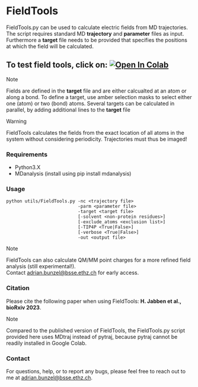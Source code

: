 # FieldTools

FieldTools.py can be used to calculate electric fields from MD trajectories. The script requires standard MD **trajectory** and **parameter** files as input.
Furthermore a **target** file needs to be provided that specifies the positions at which the field will be calculated.

To test field tools, click on: <a target="_blank" href="https://colab.research.google.com/github/bunzela/FieldTools/blob/main/FieldTools.ipynb">
  <img src="https://colab.research.google.com/assets/colab-badge.svg" alt="Open In Colab"/>
</a>
---

> [!NOTE]  
> Fields are defined in the **target** file and are either calcualted at an atom or along a bond. 
> To define a target, use amber selection masks to select either one (atom) or two (bond) atoms. 
> Several targets can be calculated in parallel, by adding additional lines to the **target** file

> [!WARNING]  
> FieldTools calculates the fields from the exact location of all atoms in the system without considering periodicity. 
> Trajectories must thus be imaged!

### Requirements
- Python3.X
- MDanalysis (install using pip install mdanalysis)

### Usage
    python utils/FieldTools.py -nc <trajectory file>              
                               -parm <parameter file>             
                               -target <target file>              
                               [-solvent <non-protein residues>]  
                               [-exclude_atoms <exclusion list>]  
                               [-TIP4P <True|False>]               
                               [-verbose <True|False>]             
                               -out <output file> 

> [!NOTE]  
> FieldTools can also calculate QM/MM point charges for a more refined field analysis (still experimental!). <br />
> Contact [adrian.bunzel@bsse.ethz.ch](mailto:adrian.bunzel@bsse.ethz.ch) for early access.

### Citation
Please cite the following paper when using FieldTools:
**H. Jabben et al., bioRxiv 2023**. 

> [!NOTE]  
> Compared to the published version of FieldTools, the FieldTools.py script provided here uses MDtraj instead of pytraj, because pytraj cannot be readily installed in Google Colab.

### Contact
For questions, help, or to report any bugs, please feel free to reach out to me at [adrian.bunzel@bsse.ethz.ch](mailto:adrian.bunzel@bsse.ethz.ch).